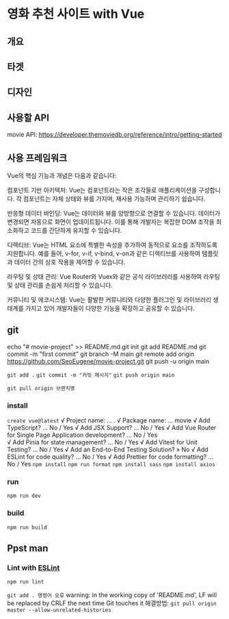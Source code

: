 # 영화 추천 사이트 with Vue

## 개요

## 타겟

## 디자인 

## 사용할 API
movie API: https://developer.themoviedb.org/reference/intro/getting-started

## 사용 프레임워크
Vue의 핵심 기능과 개념은 다음과 같습니다:

컴포넌트 기반 아키텍처: Vue는 컴포넌트라는 작은 조각들로 애플리케이션을 구성합니다. 각 컴포넌트는 자체 상태와 뷰를 가지며, 재사용 가능하며 관리하기 쉽습니다.

반응형 데이터 바인딩: Vue는 데이터와 뷰를 양방향으로 연결할 수 있습니다. 데이터가 변경되면 자동으로 화면이 업데이트됩니다. 이를 통해 개발자는 복잡한 DOM 조작을 최소화하고 코드를 간단하게 유지할 수 있습니다.

디렉티브: Vue는 HTML 요소에 특별한 속성을 추가하여 동적으로 요소를 조작하도록 지원합니다. 예를 들어, v-for, v-if, v-bind, v-on과 같은 디렉티브를 사용하여 템플릿과 데이터 간의 상호 작용을 제어할 수 있습니다.

라우팅 및 상태 관리: Vue Router와 Vuex와 같은 공식 라이브러리를 사용하여 라우팅 및 상태 관리를 손쉽게 처리할 수 있습니다.

커뮤니티 및 에코시스템: Vue는 활발한 커뮤니티와 다양한 플러그인 및 라이브러리 생태계를 가지고 있어 개발자들이 다양한 기능을 확장하고 공유할 수 있습니다.



## git
echo "# movie-project" >> README.md
  git init
  git add README.md
  git commit -m "first commit"
  git branch -M main
  git remote add origin https://github.com/SeoEugene/movie-project.git
  git push -u origin main



  `git add .`
  `git commit -m "커밋 메시지"`
  `git push origin main`


  `git pull origin 브랜치명`

### install
`create vue@latest`
√ Project name: ... .
√ Package name: ... movie
√ Add TypeScript? ... No / Yes
√ Add JSX Support? ... No / Yes
√ Add Vue Router for Single Page Application development? ... No / Yes  
√ Add Pinia for state management? ... No / Yes
√ Add Vitest for Unit Testing? ... No / Yes
√ Add an End-to-End Testing Solution? » No
√ Add ESLint for code quality? ... No / Yes
√ Add Prettier for code formatting? ... No / Yes
`npm install`
`npm run format`
`npm install sass`
`npm install axios`

### run
`npm run dev`

### build
`npm run build`


## Ppst man



### Lint with [ESLint](https://eslint.org/)

```sh
npm run lint
```

`git add . 명령어 오류`
warning: in the working copy of 'README.md', LF will be replaced by CRLF the next time Git touches it
해결방법: `git pull origin master --allow-unrelated-histories`
